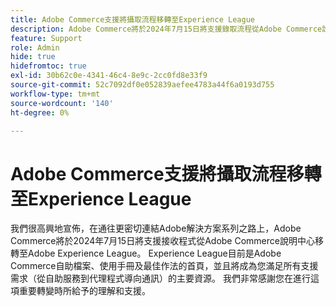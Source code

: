 ```yaml
---
title: Adobe Commerce支援將攝取流程移轉至Experience League
description: Adobe Commerce將於2024年7月15日將支援錄取流程從Adobe Commerce說明中心移轉至Adobe Experience League。 從自助式到代理程式導向的通訊，Experience League將成為您滿足所有支援需求的主要資源。
feature: Support
role: Admin
hide: true
hidefromtoc: true
exl-id: 30b62c0e-4341-46c4-8e9c-2cc0fd8e33f9
source-git-commit: 52c7092df0e052839aefee4783a44f6a0193d755
workflow-type: tm+mt
source-wordcount: '140'
ht-degree: 0%

---
```


# Adobe Commerce支援將攝取流程移轉至Experience League

我們很高興地宣佈，在通往更密切連結Adobe解決方案系列之路上，Adobe Commerce將於2024年7月15日將支援接收程式從Adobe Commerce說明中心移轉至Adobe Experience League。 Experience League目前是Adobe Commerce自助檔案、使用手冊及最佳作法的首頁，並且將成為您滿足所有支援需求（從自助服務到代理程式導向通訊）的主要資源。 我們非常感謝您在進行這項重要轉變時所給予的理解和支援。
